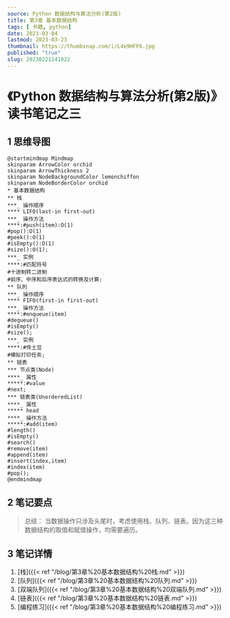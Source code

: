 ```yaml
---
source: Python 数据结构与算法分析(第2版)
title: 第3章 基本数据结构
tags: [ 书籍, python]
date: 2023-03-04
lastmod: 2023-03-23
thumbnail: https://thumbsnap.com/i/L4e9HFF6.jpg
published: "true"
slug: 20230221141022
---
```

# 《Python 数据结构与算法分析(第2版)》读书笔记之三
## 1 思维导图
```plantuml
@startmindmap Mindmap
skinparam ArrowColor orchid
skinparam ArrowThickness 2
skinparam NodeBackgroundColor lemonchiffon
skinparam NodeBorderColor orchid
* 基本数据结构
** 栈
***_ 操作顺序
**** LIFO(last-in first-out)
***_ 操作方法
****:#push(item):O(1)
#pop():O(1)
#peek():O(1)
#isEmpty():O(1)
#size():O(1);
***_ 实例
****:#匹配符号
#十进制转二进制
#前序、中序和后序表达式的转换及计算;
** 队列
***_ 操作顺序
**** FIFO(first-in first-out)
***_ 操作方法
****:#enqueue(item)
#dequeue()
#isEmpty()
#size();
***_ 实例
****:#传土豆
#模拟打印任务;
** 链表
*** 节点类(Node)
****_ 属性
*****:#value
#next;
*** 链表类(UnorderedList)
****_ 属性
***** head
****_ 操作方法
*****:#add(item)
#length()
#isEmpty()
#search()
#remove(item)
#append(item)
#insert(index,item)
#index(item)
#pop();
@endmindmap
```

## 2 笔记要点 
>总结：
>当数据操作只涉及头尾时，考虑使用栈、队列、链表。因为这三种数据结构的取值和赋值操作，均需要遍历。

## 3 笔记详情
1. [栈]({{< ref "/blog/第3章%20基本数据结构%20栈.md" >}})
2. [队列]({{< ref "/blog/第3章%20基本数据结构%20队列.md" >}})
3. [双端队列]({{< ref "/blog/第3章%20基本数据结构%20双端队列.md" >}})
4. [链表]({{< ref "/blog/第3章%20基本数据结构%20链表.md" >}})
5. [编程练习]({{< ref "/blog/第3章%20基本数据结构%20编程练习.md" >}})